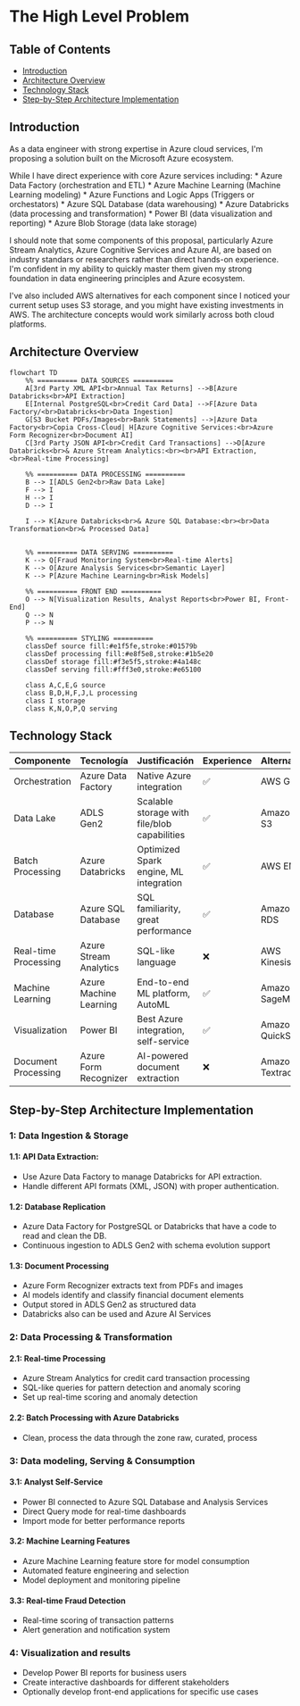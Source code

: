 # The High Level Problem

## Table of Contents
* [Introduction](#introduction)
* [Architecture Overview](#architecture-overview)
* [Technology Stack](#technology-stack)
* [Step-by-Step Architecture Implementation](#step-by-step-architecture-implementation)
 
## Introduction
As a data engineer with strong expertise in Azure cloud services, I'm proposing a solution built on the Microsoft Azure ecosystem.

While I have direct experience with core Azure services including:
    * Azure Data Factory (orchestration and ETL)
    * Azure Machine Learning (Machine Learning modeling)
    * Azure Functions and Logic Apps (Triggers or orchestators)
    * Azure SQL Database (data warehousing)
    * Azure Databricks (data processing and transformation)
    * Power BI (data visualization and reporting)
    * Azure Blob Storage (data lake storage)

I should note that some components of this proposal, particularly Azure Stream Analytics, Azure Cognitive Services and Azure AI, are based on industry standars or researchers rather than direct hands-on experience. I'm confident in my ability to quickly master them given my strong foundation in data engineering principles and Azure ecosystem.

I've also included AWS alternatives for each component since I noticed your current setup uses S3 storage, and you might have existing investments in AWS. The architecture concepts would work similarly across both cloud platforms.

## Architecture Overview

```mermaid
flowchart TD
    %% ========== DATA SOURCES ==========
    A[3rd Party XML API<br>Annual Tax Returns] -->B[Azure Databricks<br>API Extraction]
    E[Internal PostgreSQL<br>Credit Card Data] -->F[Azure Data Factory/<br>Databricks<br>Data Ingestion]
    G[S3 Bucket PDFs/Images<br>Bank Statements] -->|Azure Data Factory<br>Copia Cross-Cloud| H[Azure Cognitive Services:<br>Azure Form Recognizer<br>Document AI]
    C[3rd Party JSON API<br>Credit Card Transactions] -->D[Azure Databricks<br>& Azure Stream Analytics:<br><br>API Extraction, <br>Real-time Processing]
    
    %% ========== DATA PROCESSING ==========
    B --> I[ADLS Gen2<br>Raw Data Lake]
    F --> I
    H --> I
    D --> I
    
    I --> K[Azure Databricks<br>& Azure SQL Database:<br><br>Data Transformation<br>& Processed Data]
    
    
    %% ========== DATA SERVING ==========
    K --> Q[Fraud Monitoring System<br>Real-time Alerts]
    K --> O[Azure Analysis Services<br>Semantic Layer]
    K --> P[Azure Machine Learning<br>Risk Models]

    %% ========== FRONT END ==========
    O --> N[Visualization Results, Analyst Reports<br>Power BI, Front-End]
    Q --> N
    P --> N

    %% ========== STYLING ==========
    classDef source fill:#e1f5fe,stroke:#01579b
    classDef processing fill:#e8f5e8,stroke:#1b5e20
    classDef storage fill:#f3e5f5,stroke:#4a148c
    classDef serving fill:#fff3e0,stroke:#e65100
    
    class A,C,E,G source
    class B,D,H,F,J,L processing
    class I storage
    class K,N,O,P,Q serving
```

## Technology Stack

| Componente | Tecnología | Justificación | Experience | Alternativa |
|------------|------------|---------------|---------------|---------------|
| Orchestration | Azure Data Factory | Native Azure integration | ✅ | AWS Glue
| Data Lake | ADLS Gen2 | Scalable storage with file/blob capabilities | ✅ | Amazon S3
| Batch Processing | Azure Databricks | Optimized Spark engine, ML integration | ✅ | AWS EMR
| Database | Azure SQL Database | SQL familiarity, great performance | ✅ | Amazon RDS
| Real-time Processing | Azure Stream Analytics | SQL-like language | ❌| AWS Kinesis
| Machine Learning | Azure Machine Learning | End-to-end ML platform, AutoML | ✅ | Amazon SageMaker
| Visualization | Power BI | Best Azure integration, self-service | ✅ | Amazon QuickSight
| Document Processing | Azure Form Recognizer | AI-powered document extraction | ❌ | Amazon Textract

## Step-by-Step Architecture Implementation
### 1: Data Ingestion & Storage
#### 1.1: API Data Extraction:
* Use Azure Data Factory to manage Databricks for API extraction.
* Handle different API formats (XML, JSON) with proper authentication.
#### 1.2: Database Replication
* Azure Data Factory for PostgreSQL or Databricks that have a code to read and clean the DB.
* Continuous ingestion to ADLS Gen2 with schema evolution support
#### 1.3: Document Processing
* Azure Form Recognizer extracts text from PDFs and images
* AI models identify and classify financial document elements
* Output stored in ADLS Gen2 as structured data
* Databricks also can be used and Azure AI Services
### 2: Data Processing & Transformation
#### 2.1: Real-time Processing
* Azure Stream Analytics for credit card transaction processing
* SQL-like queries for pattern detection and anomaly scoring
* Set up real-time scoring and anomaly detection
#### 2.2: Batch Processing with Azure Databricks
* Clean, process the data through the zone raw, curated, process
### 3: Data modeling, Serving & Consumption
#### 3.1: Analyst Self-Service
* Power BI connected to Azure SQL Database and Analysis Services
* Direct Query mode for real-time dashboards
* Import mode for better performance reports
#### 3.2: Machine Learning Features
* Azure Machine Learning feature store for model consumption
* Automated feature engineering and selection
* Model deployment and monitoring pipeline
#### 3.3: Real-time Fraud Detection
* Real-time scoring of transaction patterns
* Alert generation and notification system
### 4: Visualization and results
* Develop Power BI reports for business users
* Create interactive dashboards for different stakeholders
* Optionally develop front-end applications for specific use cases